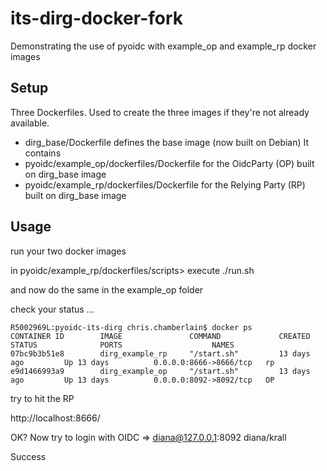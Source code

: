 # its-dirg-docker-fork

Demonstrating the use of pyoidc with example_op and example_rp docker images

## Setup

Three Dockerfiles. Used to create the three images if they're not already available.

 * dirg_base/Dockerfile defines the base image (now built on Debian)
   It contains
 * pyoidc/example_op/dockerfiles/Dockerfile for the OidcParty (OP) built on dirg_base image
 * pyoidc/example_rp/dockerfiles/Dockerfile for the Relying Party (RP) built on dirg_base image

## Usage

run your two docker images

in pyoidc/example_rp/dockerfiles/scripts>
execute ./run.sh

and now do the same in the example_op folder

check your status ...

	R5002969L:pyoidc-its-dirg chris.chamberlain$ docker ps
	CONTAINER ID        IMAGE               COMMAND             CREATED             STATUS              PORTS                    NAMES
	07bc9b3b51e8        dirg_example_rp     "/start.sh"         13 days ago         Up 13 days          0.0.0.0:8666->8666/tcp   rp
	e9d1466993a9        dirg_example_op     "/start.sh"         13 days ago         Up 13 days          0.0.0.0:8092->8092/tcp   OP

try to hit the RP

http://localhost:8666/

OK? Now try to login with OIDC => diana@127.0.0.1:8092
diana/krall

Success




